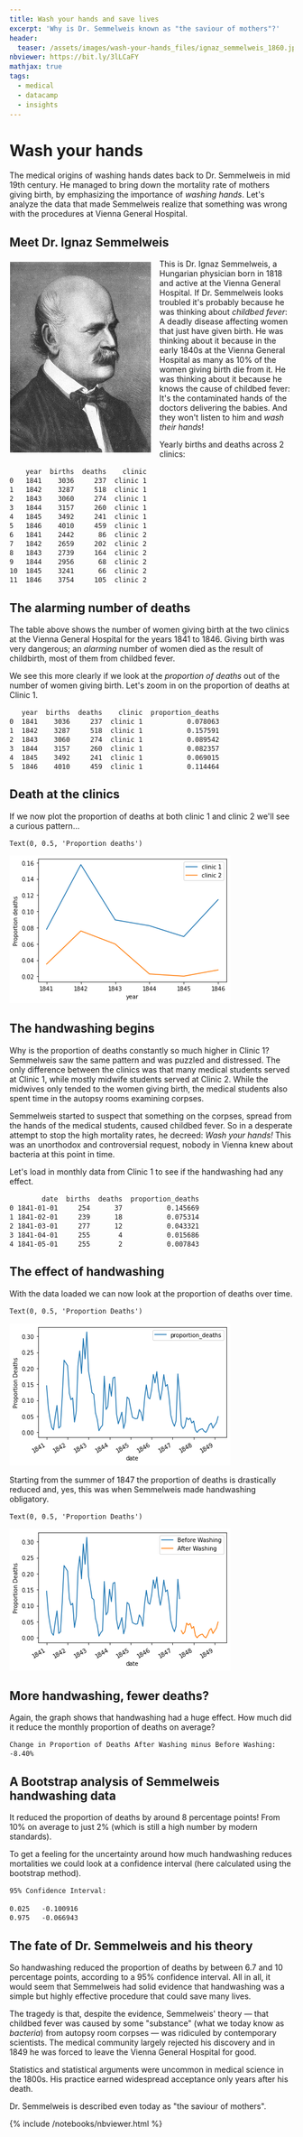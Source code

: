 ```yaml
---
title: Wash your hands and save lives
excerpt: 'Why is Dr. Semmelweis known as "the saviour of mothers"?'
header:
  teaser: /assets/images/wash-your-hands_files/ignaz_semmelweis_1860.jpg
nbviewer: https://bit.ly/3lLCaFY
mathjax: true
tags:
  - medical
  - datacamp
  - insights
---
```


# Wash your hands
The medical origins of washing hands dates back to Dr. Semmelweis in mid 19th century. He managed to bring down the mortality rate of mothers giving birth, by emphasizing the importance of *washing hands*. Let's analyze the data that made Semmelweis realize that something was wrong with the procedures at Vienna General Hospital.

## Meet Dr. Ignaz Semmelweis
<p><img style="float: left;margin:5px 15px 5px 1px" src="/assets/images/wash-your-hands_files/ignaz_semmelweis_1860.jpg"></p>
<p>This is Dr. Ignaz Semmelweis, a Hungarian physician born in 1818 and active at the Vienna General Hospital. If Dr. Semmelweis looks troubled it's probably because he was thinking about <em>childbed fever</em>: A deadly disease affecting women that just have given birth. He was thinking about it because in the early 1840s at the Vienna General Hospital as many as 10% of the women giving birth die from it. He was thinking about it because he knows the cause of childbed fever: It's the contaminated hands of the doctors delivering the babies. And they won't listen to him and <em>wash their hands</em>!</p>

Yearly births and deaths across 2 clinics:

        year  births  deaths    clinic
    0   1841    3036     237  clinic 1
    1   1842    3287     518  clinic 1
    2   1843    3060     274  clinic 1
    3   1844    3157     260  clinic 1
    4   1845    3492     241  clinic 1
    5   1846    4010     459  clinic 1
    6   1841    2442      86  clinic 2
    7   1842    2659     202  clinic 2
    8   1843    2739     164  clinic 2
    9   1844    2956      68  clinic 2
    10  1845    3241      66  clinic 2
    11  1846    3754     105  clinic 2


## The alarming number of deaths
<p>The table above shows the number of women giving birth at the two clinics at the Vienna General Hospital for the years 1841 to 1846. Giving birth was very dangerous; an <em>alarming</em> number of women died as the result of childbirth, most of them from childbed fever.</p>
<p>We see this more clearly if we look at the <em>proportion of deaths</em> out of the number of women giving birth. Let's zoom in on the proportion of deaths at Clinic 1.</p>

       year  births  deaths    clinic  proportion_deaths
    0  1841    3036     237  clinic 1           0.078063
    1  1842    3287     518  clinic 1           0.157591
    2  1843    3060     274  clinic 1           0.089542
    3  1844    3157     260  clinic 1           0.082357
    4  1845    3492     241  clinic 1           0.069015
    5  1846    4010     459  clinic 1           0.114464


## Death at the clinics
<p>If we now plot the proportion of deaths at both clinic 1 and clinic 2  we'll see a curious pattern…</p>


    Text(0, 0.5, 'Proportion deaths')

<img src="/assets/images/wash-your-hands_files/wash-your-hands_6_1.png">


## The handwashing begins
<p>Why is the proportion of deaths constantly so much higher in Clinic 1? Semmelweis saw the same pattern and was puzzled and distressed. The only difference between the clinics was that many medical students served at Clinic 1, while mostly midwife students served at Clinic 2. While the midwives only tended to the women giving birth, the medical students also spent time in the autopsy rooms examining corpses. </p>
<p>Semmelweis started to suspect that something on the corpses, spread from the hands of the medical students, caused childbed fever. So in a desperate attempt to stop the high mortality rates, he decreed: <em>Wash your hands!</em> This was an unorthodox and controversial request, nobody in Vienna knew about bacteria at this point in time. </p>
<p>Let's load in monthly data from Clinic 1 to see if the handwashing had any effect.</p>

            date  births  deaths  proportion_deaths
    0 1841-01-01     254      37           0.145669
    1 1841-02-01     239      18           0.075314
    2 1841-03-01     277      12           0.043321
    3 1841-04-01     255       4           0.015686
    4 1841-05-01     255       2           0.007843


## The effect of handwashing
<p>With the data loaded we can now look at the proportion of deaths over time.</p>


    Text(0, 0.5, 'Proportion Deaths')

<img src="/assets/images/wash-your-hands_files/wash-your-hands_10_1.png">


<p>Starting from the summer of 1847 the proportion of deaths is drastically reduced and, yes, this was when Semmelweis made handwashing obligatory. </p>


    Text(0, 0.5, 'Proportion Deaths')

<img src="/assets/images/wash-your-hands_files/wash-your-hands_12_1.png">


## More handwashing, fewer deaths?
<p>Again, the graph shows that handwashing had a huge effect. How much did it reduce the monthly proportion of deaths on average?</p>

    Change in Proportion of Deaths After Washing minus Before Washing: -8.40%


## A Bootstrap analysis of Semmelweis handwashing data
<p>It reduced the proportion of deaths by around 8 percentage points! From 10% on average to just 2% (which is still a high number by modern standards). </p>
<p>To get a feeling for the uncertainty around how much handwashing reduces mortalities we could look at a confidence interval (here calculated using the bootstrap method).</p>

    95% Confidence Interval:

    0.025   -0.100916
    0.975   -0.066943



## The fate of Dr. Semmelweis and his theory
<p>So handwashing reduced the proportion of deaths by between 6.7 and 10 percentage points, according to a 95% confidence interval. All in all, it would seem that Semmelweis had solid evidence that handwashing was a simple but highly effective procedure that could save many lives.</p>
<p>The tragedy is that, despite the evidence, Semmelweis' theory — that childbed fever was caused by some "substance" (what we today know as <em>bacteria</em>) from autopsy room corpses — was ridiculed by contemporary scientists. The medical community largely rejected his discovery and in 1849 he was forced to leave the Vienna General Hospital for good.</p>
<p>Statistics and statistical arguments were uncommon in medical science in the 1800s. His practice earned widespread acceptance only years after his death.</p> 
<p>Dr. Semmelweis is described even today as "the saviour of mothers".</p>

{% include /notebooks/nbviewer.html %}